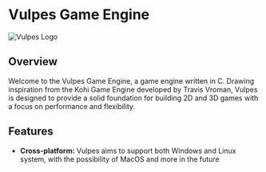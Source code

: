 # Vulpes Game Engine

![Vulpes Logo](vulpes_logo.png)

## Overview

Welcome to the Vulpes Game Engine, a game engine written in C. Drawing inspiration from the Kohi Game Engine developed by Travis Vroman, Vulpes is designed to provide a solid foundation for building 2D and 3D games with a focus on performance and flexibility.

## Features

- **Cross-platform:** Vulpes aims to support both Windows and Linux system, with the possibility of MacOS and more in the future

